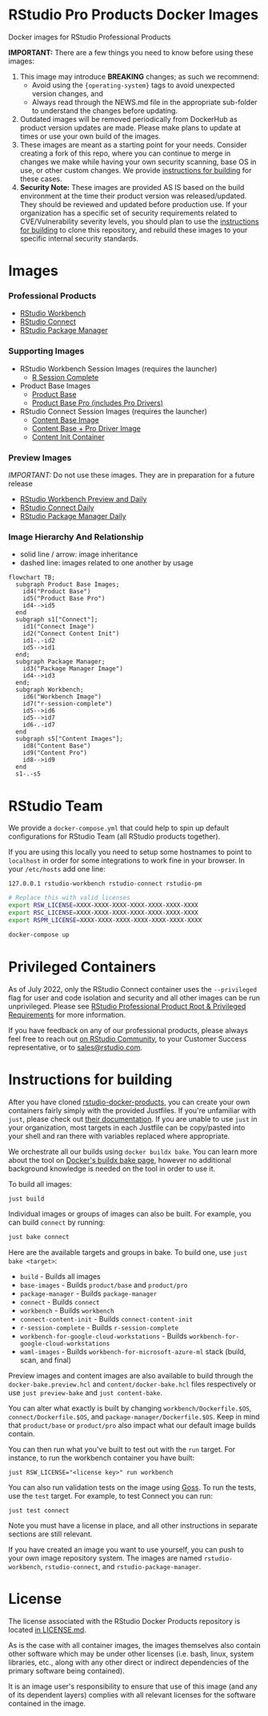 # RStudio Pro Products Docker Images

Docker images for RStudio Professional Products

**IMPORTANT:** There are a few things you need to know before using these images:

1. This image may introduce **BREAKING** changes; as such we recommend:
   - Avoid using the `{operating-system}` tags to avoid unexpected version changes, and
   - Always read through the NEWS.md file in the appropriate sub-folder to understand the changes before updating.
1. Outdated images will be removed periodically from DockerHub as product version updates are made. Please make plans to
   update at times or use your own build of the images.
1. These images are meant as a starting point for your needs. Consider creating a fork of this repo, where you can
   continue to merge in changes we make while having your own security scanning, base OS in use, or other custom
   changes. We
   provide [instructions for building](https://github.com/rstudio/rstudio-docker-products#instructions-for-building) for
   these cases.
1. **Security Note:** These images are provided AS IS based on the build environment at the time their product version was released/updated. They should be reviewed and updated before production use. If your organization has a specific set of security requirements related to CVE/Vulnerability severity levels, you should plan to use the [instructions for building](https://github.com/rstudio/rstudio-docker-products#instructions-for-building) to clone this repository, and rebuild these images to your specific internal security standards.

 
# Images

### Professional Products

- [RStudio Workbench](./workbench/)
- [RStudio Connect](./connect/)
- [RStudio Package Manager](./package-manager/)

### Supporting Images

- RStudio Workbench Session Images (requires the launcher)
    - [R Session Complete](./r-session-complete/)
- Product Base Images
    - [Product Base](./product/base)
    - [Product Base Pro (includes Pro Drivers)](./product/pro)
- RStudio Connect Session Images (requires the launcher)
    - [Content Base Image](./content/base/)
    - [Content Base + Pro Driver Image](./content/pro/)
    - [Content Init Container](./connect-content-init/)

### Preview Images

*IMPORTANT:* Do not use these images. They are in preparation for a future release

- [RStudio Workbench Preview and Daily](./workbench/)
- [RStudio Connect Daily](./connect/)
- [RStudio Package Manager Daily](./package-manager/)

### Image Hierarchy And Relationship

- solid line / arrow: image inheritance
- dashed line: images related to one another by usage

```mermaid
flowchart TB;
  subgraph Product Base Images;
    id4("Product Base")
    id5("Product Base Pro")
    id4-->id5
  end
  subgraph s1["Connect"];
    id1("Connect Image")
    id2("Connect Content Init")
    id1-.-id2
    id5-->id1
  end;
  subgraph Package Manager;
    id3("Package Manager Image")
    id4-->id3
  end;
  subgraph Workbench;
    id6("Workbench Image")
    id7("r-session-complete")
    id5-->id6
    id5-->id7
    id6-.-id7
  end
  subgraph s5["Content Images"];
    id8("Content Base")
    id9("Content Pro")
    id8-->id9
  end
  s1-.-s5
```

# RStudio Team

We provide a `docker-compose.yml` that could help to spin up default configurations for RStudio Team (all RStudio
products together).

If you are using this locally you need to setup some hostnames to point to `localhost` in order for some integrations to
work fine in your browser. In your `/etc/hosts` add one line:

```
127.0.0.1 rstudio-workbench rstudio-connect rstudio-pm
```

```bash
# Replace this with valid licenses
export RSW_LICENSE=XXXX-XXXX-XXXX-XXXX-XXXX-XXXX-XXXX
export RSC_LICENSE=XXXX-XXXX-XXXX-XXXX-XXXX-XXXX-XXXX
export RSPM_LICENSE=XXXX-XXXX-XXXX-XXXX-XXXX-XXXX-XXXX

docker-compose up
```

# Privileged Containers

As of July 2022, only the RStudio Connect container uses the `--privileged` flag for user and code isolation and 
security and all other images can be run unprivileged. Please see 
[RStudio Professional Product Root & Privileged Requirements](https://support.rstudio.com/hc/en-us/articles/1500005369282)
for more information.

If you have feedback on any of our professional products, please always feel free to reach
out [on RStudio Community](https://community.rstudio.com/c/r-admin), to your Customer Success representative, or to
sales@rstudio.com.

# Instructions for building

After you have cloned [rstudio-docker-products](https://github.com/rstudio/rstudio-docker-products), you can create your
own containers fairly simply with the provided Justfiles. If you're unfamiliar with `just`, please check out 
[their documentation](https://just.systems/man/en). If you are unable to use `just` in your organization,
most targets in each Justfile can be copy/pasted into your shell and ran there with variables replaced where 
appropriate.

We orchestrate all our builds using `docker buildx bake`. You can learn more about the tool on 
[Docker's buildx bake page](https://docs.docker.com/build/bake/), however no additional background knowledge is needed on the tool in order 
to use it.

To build all images:
```bash
just build
```
Individual images or groups of images can also be built. For example, you can build `connect` by running:
```bash
just bake connect
```

Here are the available targets and groups in bake. To build one, use `just bake <target>`:
- `build` - Builds all images
- `base-images` - Builds `product/base` and `product/pro`
- `package-manager` - Builds `package-manager`
- `connect` - Builds `connect`
- `workbench` - Builds `workbench`
- `connect-content-init` - Builds `connect-content-init`
- `r-session-complete` - Builds `r-session-complete`
- `workbench-for-google-cloud-workstations` - Builds `workbench-for-google-cloud-workstations`
- `waml-images` - Builds `workbench-for-microsoft-azure-ml` stack (build, scan, and final)

Preview images and content images are also available to build through the `docker-bake.preview.hcl` and 
`content/docker-bake.hcl` files respectively or use `just preview-bake` and `just content-bake`. 

You can alter what exactly is built by changing `workbench/Dockerfile.$OS`, `connect/Dockerfile.$OS`,
and `package-manager/Dockerfile.$OS`. Keep in mind that `product/base` or `product/pro` also impact what our default
image builds contain.

You can then run what you've built to test out with the `run` target. For instance, to run the workbench container
you have built:
```
just RSW_LICENSE="<license key>" run workbench
```

You can also run validation tests on the image using [Goss](https://github.com/goss-org/goss). To run the tests, use 
the `test` target. For example, to test Connect you can run:
```
just test connect
```

Note you must have a license in place, and all other instructions in separate sections are still relevant.

If you have created an image you want to use yourself, you can push to your own image repository system. The images are
named `rstudio-workbench`, `rstudio-connect`, and `rstudio-package-manager`.

# License

The license associated with the RStudio Docker Products repository is
located [in LICENSE.md](https://github.com/rstudio/rstudio-docker-products/blob/main/LICENSE.md).

As is the case with all container images, the images themselves also contain other software which may be under other
licenses (i.e. bash, linux, system libraries, etc., along with any other direct or indirect dependencies of the primary
software being contained).

It is an image user's responsibility to ensure that use of this image (and any of its dependent layers) complies with
all relevant licenses for the software contained in the image.
